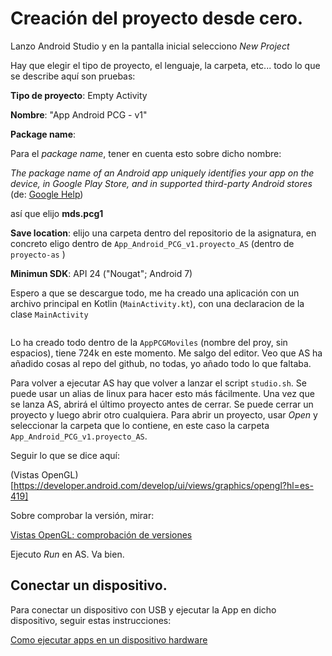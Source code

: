 # Creación del proyecto desde cero.


Lanzo Android Studio y en la pantalla inicial selecciono _New Project_

Hay que elegir el tipo de proyecto, el lenguaje, la carpeta, etc... todo lo que se describe aquí son pruebas:


**Tipo de proyecto**: Empty Activity

**Nombre**: "App Android PCG - v1"

**Package name**:

Para el _package name_, tener en cuenta esto sobre dicho nombre: 

_The package name of an Android app uniquely identifies your app on the device, in Google Play Store, and in supported third-party Android stores_ (de: [Google Help](https://support.google.com/admob/answer/9972781))

así que elijo **mds.pcg1**


**Save location**:  elijo una carpeta dentro del repositorio de la asignatura, en concreto eligo dentro de `App_Android_PCG_v1.proyecto_AS` (dentro de `proyecto-as` )

**Minimun SDK**: API 24 ("Nougat"; Android 7)

Espero a que se descargue todo, me ha creado una aplicación con un archivo principal en Kotlin (`MainActivity.kt`), con una declaracion de la clase `MainActivity`


``` 

``` 

Lo ha creado todo dentro de la `AppPCGMoviles` (nombre del proy, sin espacios), tiene 724k en este momento. Me salgo del editor. Veo que AS ha añadido cosas al repo del github, no todas, yo añado todo lo que faltaba.

Para volver a ejecutar AS hay que volver a lanzar el script `studio.sh`. Se puede usar un alias de linux para hacer esto más fácilmente.
Una vez que se lanza AS, abrirá el último proyecto antes de cerrar. Se puede cerrar un proyecto y luego abrir otro cualquiera. Para abrir un proyecto, usar _Open_ y seleccionar la carpeta que lo contiene, en este caso la carpeta `App_Android_PCG_v1.proyecto_AS`.


Seguir lo que se dice aquí:

(Vistas OpenGL)[https://developer.android.com/develop/ui/views/graphics/opengl?hl=es-419]

Sobre comprobar la versión, mirar:

[Vistas OpenGL: comprobación de versiones](https://developer.android.com/develop/ui/views/graphics/opengl/about-opengl#version-check)



Ejecuto _Run_ en AS. Va bien.


## Conectar un dispositivo.

Para conectar un dispositivo con USB y ejecutar la App en dicho dispositivo, seguir estas instrucciones:

[Como ejecutar apps en un dispositivo hardware](https://developer.android.com/studio/run/device?hl=es-419)














